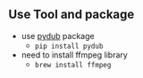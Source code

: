 ## Use Tool and package
  * use [pydub](https://github.com/jiaaro/pydub) package
    * `pip install pydub`
  * need to install ffmpeg library
    * `brew install ffmpeg`
